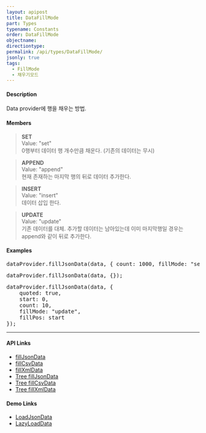 ```yaml
---
layout: apipost
title: DataFillMode
part: Types
typename: Constants
order: DataFillMode
objectname: 
directiontype: 
permalink: /api/types/DataFillMode/
jsonly: true
tags: 
  - FillMode
  - 채우기모드
---
```


#### Description

 Data provider에 행을 채우는 방법.

#### Members

> **SET**  
> Value: "set"  
> 0행부터 데이터 행 개수만큼 채운다. (기존의 데이터는 무시)   

> **APPEND**  
> Value: "append"  
> 현재 존재하는 마지막 행의 뒤로 데이터 추가한다.    

> **INSERT**  
> Value: "insert"  
> 데이터 삽입 한다.     

> **UPDATE**  
> Value: "update"  
> 기존 데이터를 대체. 추가할 데이터는 남아있는데 이미 마지막행일 경우는 append와 같이 뒤로 추가한다.  

#### Examples   

<pre class="prettyprint">
dataProvider.fillJsonData(data, { count: 1000, fillMode: "set" });
</pre>

<pre class="prettyprint">
dataProvider.fillJsonData(data, {});
</pre>

<pre class="prettyprint">
dataProvider.fillJsonData(data, {
    quoted: true,
    start: 0,
    count: 10,
    fillMode: "update",
    fillPos: start
});
</pre>

---

#### API Links

* [fillJsonData](/api/LocalDataProvider/fillJsonData/)   
* [fillCsvData](/api/LocalDataProvider/fillCsvData/)   
* [fillXmlData](/api/LocalDataProvider/fillXmlData/)  
* [Tree fillJsonData](/api/TreeDataProvider/fillJsonData/)   
* [Tree fillCsvData](/api/TreeDataProvider/fillCsvData/)   
* [Tree fillXmlData](/api/TreeDataProvider/fillXmlData/) 

#### Demo Links

* [LoadJsonData](http://demo.realgrid.com/FillData/LoadJsonData/)  
* [LazyLoadData](http://demo.realgrid.com/FillData/LazyLoading/)  